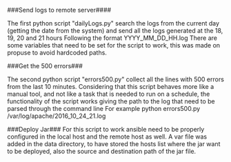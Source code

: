

###Send logs to remote server####

The first python script "dailyLogs.py" search the logs from the current day (getting the 
date from the system) and send all the logs generated at the 18, 19, 20 and 21 hours
Following the format YYYY_MM_DD_HH.log
There are some variables that need to be set for the script to work, this was made on 
propuse to avoid hardcoded paths.



###Get the 500 errors###

The second python script "errors500.py" collect all the lines with 500 errors from the last 10 minutes.
Considering that this script behaves more like a manual tool, and not like a task that is needed 
to run on a schedule, the functionality of the script works giving the path to the log that need 
to be parsed through the command line
For example
python errors500.py /var/log/apache/2016_10_24_21.log



###Deploy Jar###
For this script to work ansible need to be properly configured in the local host and the remote host as well.
A var file was added in the data directory, to have stored the hosts list where the jar want to be deployed,
also the source and destination path of the jar file.
